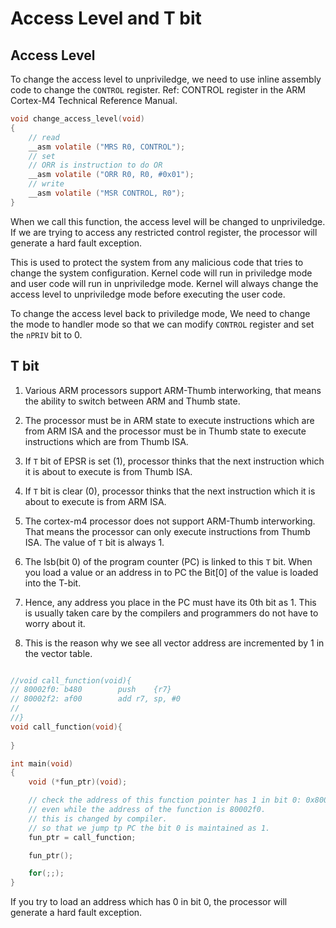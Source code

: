 # Access Level and T bit

## Access Level

To change the access level to unpriviledge, we need to use inline assembly code to change the `CONTROL` register. Ref: CONTROL register in the ARM Cortex-M4 Technical Reference Manual.

```c
void change_access_level(void)
{
    // read
    __asm volatile ("MRS R0, CONTROL");
    // set
    // ORR is instruction to do OR
    __asm volatile ("ORR R0, R0, #0x01");
    // write
    __asm volatile ("MSR CONTROL, R0");
}
```

When we call this function, the access level will be changed to unpriviledge. If we are trying to access any restricted control register, the processor will generate a hard fault exception.

This is used to protect the system from any malicious code that tries to change the system configuration. Kernel code will run in priviledge mode and user code will run in unpriviledge mode. Kernel will always change the access level to unpriviledge mode before executing the user code.

To change the access level back to priviledge mode, We need to change the mode to handler mode so that we can modify `CONTROL` register and set the `nPRIV` bit to 0.

## T bit

1. Various ARM processors support ARM-Thumb interworking, that means the ability to switch between ARM and Thumb state.

1. The processor must be in ARM state to execute instructions which are from ARM ISA and the processor must be in Thumb state to execute instructions which are from Thumb ISA.

1. If `T` bit of EPSR is set (1), processor thinks that the next instruction which it is about to execute is from Thumb ISA. 

1. If `T` bit is clear (0), processor thinks that the next instruction which it is about to execute is from ARM ISA.

1. The cortex-m4 processor does not support ARM-Thumb interworking. That means the processor can only execute instructions from Thumb ISA. The value of `T` bit is always 1.

1. The lsb(bit 0) of the program counter (PC) is linked to this `T` bit. When you load a value or an address in to PC the Bit[0] of the value is loaded into the T-bit.

1. Hence, any address you place in the PC must have its 0th bit as 1. This is usually taken care by the compilers and programmers do not have to worry about it.

1. This is the reason why we see all vector address are incremented by 1 in the vector table.


```c

//void call_function(void){
// 80002f0:	b480      	push	{r7}
// 80002f2:	af00      	add	r7, sp, #0
//
//}
void call_function(void){
    
}

int main(void)
{
    void (*fun_ptr)(void);

    // check the address of this function pointer has 1 in bit 0: 0x80002f1
    // even while the address of the function is 80002f0. 
    // this is changed by compiler.
    // so that we jump tp PC the bit 0 is maintained as 1.
    fun_ptr = call_function;

    fun_ptr();

	for(;;);
}
```

If you try to load an address which has 0 in bit 0, the processor will generate a hard fault exception.
